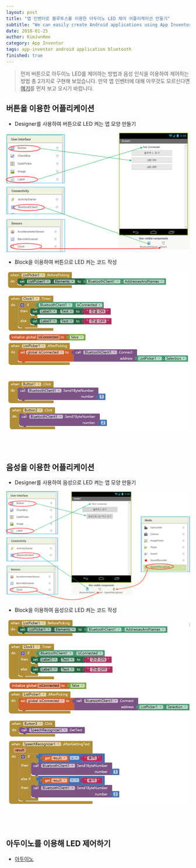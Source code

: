 ```yaml
---
layout: post
title: "앱 인벤터로 블루투스를 이용한 아두이노 LED 제어 어플리케이션 만들기"
subtitle: "We can easily create Android applications using App Inventor."
date: 2018-01-25
author: KimJunHee
category: App Inventor
tags: app-inventor android application bluetooth
finished: true
---
```


> 먼저 버튼으로 아두이노 LED를 제어하는 방법과 음성 인식을 이용하여 제어하는 방법 총 2가지로 구현해 보았습니다. 만약 앱 인벤터에 대해 아무것도 모르신다면 [여기](https://wnsgml972.github.io/wnsgml972.github.io/app%20inventor/app-inventor_start.html "app-inventor")를 먼저 보고 오시기 바랍니다.

## 버튼을 이용한 어플리케이션

* Designer를 사용하여 버튼으로 LED 켜는 앱 모양 만들기

![Git](/img/appInventor_bluetooth1.png "Designer")

* Block을 이용하여 버튼으로 LED 켜는 코드 작성

![Git](/img/appInventor_bluetooth2.png "Block")


</br></br>
## 음성을 이용한 어플리케이션

* Designer를 사용하여 음성으로 LED 켜는 앱 모양 만들기

![Git](/img/appInventor_bluetooth3.png "Designer")

* Block을 이용하여 음성으로 LED 켜는 코드 작성

![Git](/img/appInventor_bluetooth4.png "Block")

</br></br>
## 아두이노를 이용해 LED 제어하기
* [아두이노](https://wnsgml972.github.io/wnsgml972.github.io/app%20inventor/app-inventor_start.html "app-inventor")
